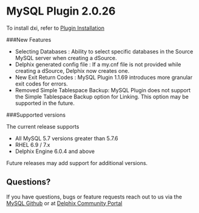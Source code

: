 # MySQL Plugin 2.0.26

To install dxi, refer to [Plugin Installation](/PluginInstallation/index.html)

###New Features

-  Selecting Databases : Ability to select specific databases in the Source MySQL server when creating a dSource.
-  Delphix generated config file : If a my.cnf file is not provided while creating a dSource, Delphix now creates one. 
-  New Exit Return Codes : MySQL Plugin 1.1.69 introduces more granular exit codes for errors. 
-  Removed Simple Tablespace Backup: MySQL Plugin does not support the Simple Tablespace Backup option for Linking. This option may be supported in the future.

###Supported versions

The current release supports  

- All MySQL 5.7 versions greater than 5.7.6
- RHEL 6.9 / 7.x
- Delphix Engine 6.0.4 and above

Future releases may add support for additional versions.

Questions?
----------------
If you have questions, bugs or feature requests reach out to us via the [MySQL Github](https://github.com/delphix/mysqllinux/) or
at [Delphix Community Portal](https://community.delphix.com/home)